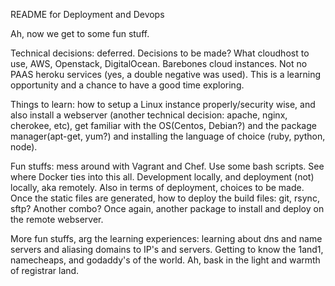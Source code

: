 README for Deployment and Devops

Ah, now we get to some fun stuff.

Technical decisions: deferred.  Decisions to be made?  What cloudhost to use, AWS, Openstack, DigitalOcean. Barebones cloud instances.  Not no PAAS heroku services (yes, a double negative was used). This is a learning opportunity and a chance to have a good time exploring. 

Things to learn: how to setup a Linux instance properly/security wise, and also install a webserver (another technical decision: apache, nginx, cherokee, etc), get familiar with the OS(Centos, Debian?) and the package manager(apt-get, yum?) and installing the language of choice (ruby, python, node).

Fun stuffs: mess around with Vagrant and Chef.  Use some bash scripts.  See where Docker ties into this all.  Development locally, and deployment (not) locally, aka remotely.  Also in terms of deployment, choices to be made.  Once the static files are generated, how to deploy the build files: git, rsync, sftp?  Another combo?  Once again, another package to install and deploy on the remote webserver.

More fun stuffs, arg the learning experiences: learning about dns and name servers and aliasing domains to IP's and servers.  Getting to know the 1and1, namecheaps, and godaddy's of the world.  Ah, bask in the light and warmth of registrar land.  
